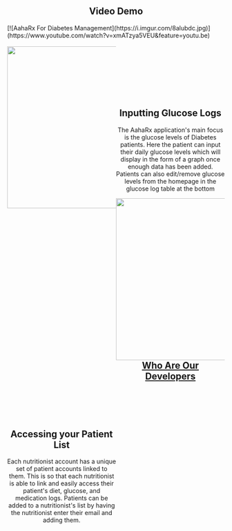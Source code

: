 <style>
  .column {
    width: 50%;
    display: inline-block;
    float: left;
  }
  .column-text{
    align-items: center;
    justify-content: center;
  }
  .section-content{
   padding-bottom: 100px;
  }
  h2, h, p {
    text-align: center;
  }
</style>

<h2>Video Demo</h2>
[![AahaRx For Diabetes Management](https://i.imgur.com/8alubdc.jpg)](https://www.youtube.com/watch?v=xmATzya5VEU&feature=youtu.be)


<div class="section-content">
  <div class="column">
    <img src="https://i.imgur.com/IxOw6td.jpg" width="300" height="375">
  </div>
  <div class="column column-text" style= "padding-top:130px">
    <h2>Inputting Glucose Logs</h2>
    <p>The AahaRx application's main focus is the glucose levels of Diabetes patients. Here the patient can input their daily glucose levels which will display in the form of a graph once enough data has been added. Patients can also edit/remove glucose levels from the homepage in the glucose log table at the bottom</p>
  </div>
</div>
  
<div class="section-content">
  <div class="column">
    <img src="https://i.imgur.com/R7hXj4a.jpg" width="300" height="375">
  </div>
  <div class="column column-text" style="padding-top:130px">
    <h2>Accessing your Patient List</h2>
    <p>Each nutritionist account has a unique set of patient accounts linked to them. This is so that each nutritionist is able to link and easily access their patient's diet, glucose, and medication logs. Patients can be added to a nutritionist's list by having the nutritionist enter their email and adding them.</p>
  </div>
</div>





## [Who Are Our Developers](about.md)

